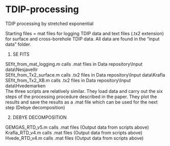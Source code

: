 # TDIP-processing
TDIP processing by stretched exponential

Starting files = mat files for logging TDIP data and text files (.tx2 extension) for surface and cross-borehole TDIP data. All data are found in the “input data” folder.

1) SE FITS 

SEfit_from_mat_logging.m calls .mat files in Data repository\Input data\Nesjavellir\
SEfit_from_Tx2_surface.m calls .tx2 files in Data repository\Input data\Krafla\
SEfit_from_Tx2_XB.m calls .tx2 files in Data repository\Input data\Hvedemarken\
The three scripts are relatively similar. They load data and carry out the six steps of the processing procedure described in the paper. They plot the results and save the results as a .mat file which can be used for the next step (Debye decomposition)

2) DEBYE DECOMPOSITION

GEMGAS_RTD_v5.m calls .mat files (Output data from scripts above)
Krafla_RTD_v4.m calls .mat files (Output data from scripts above)
Hvede_RTD_v4.m calls .mat files (Output data from scripts above)



